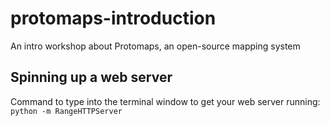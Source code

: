 # protomaps-introduction
An intro workshop about Protomaps, an open-source mapping system

## Spinning up a web server

Command to type into the terminal window to get your web server running: `python -m RangeHTTPServer`